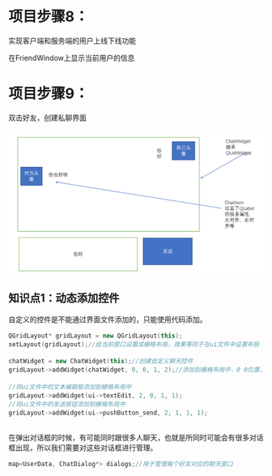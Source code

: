 # 项目步骤8：

实现客户端和服务端的用户上线下线功能



在FriendWindow上显示当前用户的信息





# 项目步骤9：

双击好友，创建私聊界面

![image-20221124103015057](day9/image-20221124103015057.png)



## 知识点1：动态添加控件

自定义的控件是不能通过界面文件添加的，只能使用代码添加。



```C++
QGridLayout* gridLayout = new QGridLayout(this);
setLayout(gridLayout);//给当前窗口设置成栅格布局，效果等同于在ui文件中设置布局

chatWidget = new ChatWidget(this);//创建自定义聊天控件
gridLayout->addWidget(chatWidget, 0, 0, 1, 2);//添加到栅格布局中，0 0位置，宽度2格，高度1格

//将ui文件中的文本编辑框添加到栅格布局中
gridLayout->addWidget(ui->textEdit, 2, 0, 1, 1);
//将ui文件中的发送按钮添加到栅格布局中
gridLayout->addWidget(ui->pushButton_send, 2, 1, 1, 1);
    
```



在弹出对话框的时候，有可能同时跟很多人聊天，也就是所同时可能会有很多对话框出现，所以我们需要对这些对话框进行管理。

```C++
map<UserData, ChatDialog*> dialogs;//用于管理每个好友对应的聊天窗口
```







